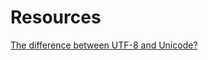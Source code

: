 # Resources

[The difference between UTF-8 and Unicode?](http://www.polylab.dk/utf8-vs-unicode.html)